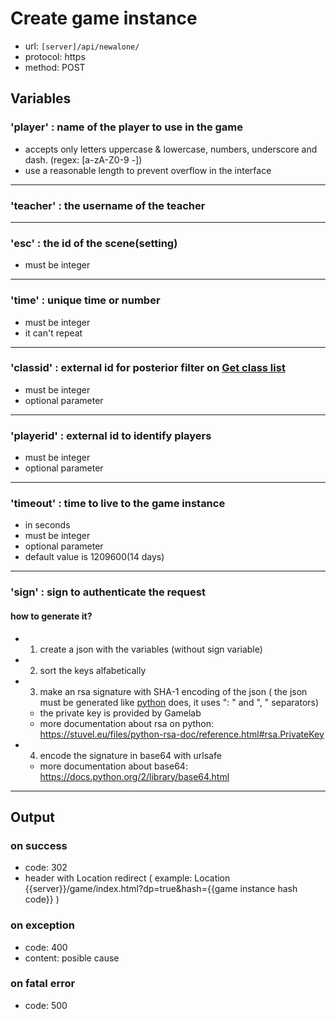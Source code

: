 # Create game instance

+ url: `[server]/api/newalone/`
+ protocol: https
+ method: POST

## Variables

### 'player' : name of the player to use in the game
+ accepts only letters uppercase & lowercase, numbers, underscore and dash. (regex: [a-zA-Z0-9 -])
+ use a reasonable length to prevent overflow in the interface

---
### 'teacher' : the username of the teacher

---
### 'esc' : the id of the scene(setting)
+ must be integer

---
### 'time' : unique time or number
+ must be integer
+ it can't repeat

---
### 'classid' : external id for posterior filter on [Get class list](https://github.com/GameLabChile/SodaPop_API_Client/blob/docs/get_class_list.md)
+ must be integer
+ optional parameter

---
### 'playerid' : external id to identify players
+ must be integer
+ optional parameter

---
### 'timeout' : time to live to the game instance
+ in seconds
+ must be integer
+ optional parameter
+ default value is 1209600(14 days)

---
### 'sign' : sign to authenticate the request

#### how to generate it?
+ 1) create a json with the variables (without sign variable)
+ 2) sort the keys alfabetically
+ 3) make an rsa signature with SHA-1 encoding of the json ( the json must be generated like [python](https://docs.python.org/2/library/json.html) does, it uses ": " and ", " separators)
  + the private key is provided by Gamelab
  + more documentation about rsa on python: https://stuvel.eu/files/python-rsa-doc/reference.html#rsa.PrivateKey
+ 4) encode the signature in base64 with urlsafe
  + more documentation about base64: https://docs.python.org/2/library/base64.html

---

## Output

### on success
+ code: 302
+ header with Location redirect ( example: Location {{server}}/game/index.html?dp=true&hash={{game instance hash code}} )

### on exception
+ code: 400
+ content: posible cause

### on fatal error
+ code: 500